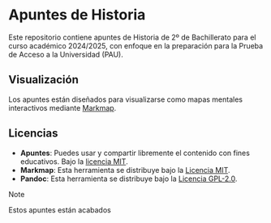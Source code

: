 # Apuntes de Historia

Este repositorio contiene apuntes de Historia de 2º de Bachillerato para el curso académico 2024/2025, con enfoque en la preparación para la Prueba de Acceso a la Universidad (PAU).

## Visualización

Los apuntes están diseñados para visualizarse como mapas mentales interactivos mediante [Markmap](https://markmap.js.org/).

## Licencias

- **Apuntes**: Puedes usar y compartir libremente el contenido con fines educativos. Bajo la [licencia MIT](LICENSE).
- **Markmap**: Esta herramienta se distribuye bajo la [Licencia MIT](https://opensource.org/licenses/MIT).
- **Pandoc**: Esta herramienta se distribuye bajo la [Licencia GPL-2.0](https://opensource.org/license/gpl-2-0).

> [!NOTE]  
> Estos apuntes están acabados
